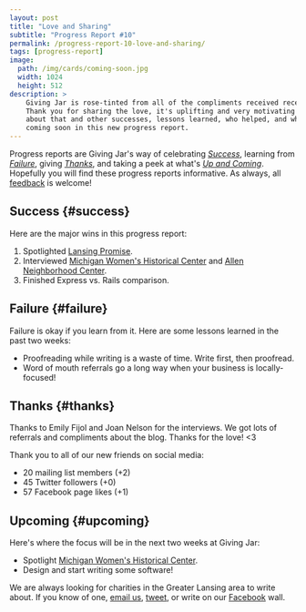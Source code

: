 ```yaml
---
layout: post
title: "Love and Sharing"
subtitle: "Progress Report #10"
permalink: /progress-report-10-love-and-sharing/
tags: [progress-report]
image:
  path: /img/cards/coming-soon.jpg
  width: 1024
  height: 512
description: >
    Giving Jar is rose-tinted from all of the compliments received recently.
    Thank you for sharing the love, it's uplifting and very motivating! Read
    about that and other successes, lessons learned, who helped, and what's
    coming soon in this new progress report.
---
```


Progress reports are Giving Jar's way of celebrating *[Success][1]*, learning from *[Failure][2]*, giving *[Thanks][3]*, and taking a peek at what's *[Up and Coming][4]*. Hopefully you will find these progress reports informative. As always, all [feedback][5] is welcome!

## Success {#success}

Here are the major wins in this progress report:

1. Spotlighted [Lansing Promise][8].
2. Interviewed [Michigan Women's Historical Center][9] and [Allen Neighborhood Center][10].
3. Finished Express vs. Rails comparison.

## Failure {#failure}

Failure is okay if you learn from it. Here are some lessons learned in the past two weeks:

* Proofreading while writing is a waste of time. Write first, then proofread.
* Word of mouth referrals go a long way when your business is locally-focused!

## Thanks {#thanks}

Thanks to Emily Fijol and Joan Nelson for the interviews. We got lots of referrals and compliments about the blog. Thanks for the love! <3

Thank you to all of our new friends on social media:

* 20 mailing list members (+2)
* 45 Twitter followers (+0)
* 57 Facebook page likes (+1)

## Upcoming {#upcoming}

Here's where the focus will be in the next two weeks at Giving Jar:

* Spotlight [Michigan Women's Historical Center][10].
* Design and start writing some software!

We are always looking for charities in the Greater Lansing area to write about. If you know of one, [email us][5], [tweet][6], or write on our [Facebook][7] wall.



[1]: #success "Success Section"
[2]: #failure "Failure Section"
[3]: #thanks "Thanks Section"
[4]: #upcoming "Upcoming Section"
[5]: mailto:hello@givingjar.org "Email Giving Jar"
[6]: https://twitter.com/givingjar "Giving Jar on Twitter"
[7]: https://www.facebook.com/givingjarorg "Giving Jar on Facebook"
[8]: /charity-spotlight-lansing-promise/ "Lansing Promise Spotlight"
[9]: http://www.michiganwomen.org/ "Michigan Women's Historical Center and Hall of Fame Homepage"
[10]: http://allenneighborhoodcenter.org/ "Allen Neighborhood Center Homepage"
